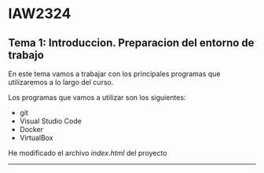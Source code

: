# IAW2324 
## Tema 1: Introduccion. Preparacion del entorno de trabajo

En este tema vamos a trabajar con los principales programas que
utilizaremos a lo largo del curso.

Los programas que vamos a utilizar son los siguientes:
- git
- Visual Studio Code
- Docker
- VirtualBox

He modificado el archivo *index.html* del proyecto

___

